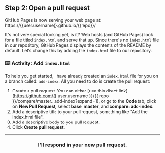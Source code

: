 ## Step 2: Open a pull request

GitHub Pages is now serving your web page at: https://{{user.username}}.github.io/{{repo}}/

It's not very special looking yet, is it? Web hosts (and GitHub Pages) look for a file titled `index.html` and serve that up. Since there's no `index.html` file in our repository, GitHub Pages displays the contents of the README by default. Let's change this by adding the `index.html` file to our repository.

### :keyboard: Activity: Add `index.html`

To help you get started, I have already created an `index.html` file for you on a branch called: `add-index`. All you need to do is create the pull request:

1. Create a pull request. You can either [use this direct link](https://github.com/{{ user.username }}/{{ repo }}/compare/master...add-index?expand=1), or go to the **Code** tab, click on **New Pull Request**, select **base: master**, and **compare: add-index**.
1. Add a descriptive title to your pull request, something like "Add the index.html file".
1. Add a descriptive body to you pull request.
1. Click **Create pull request**.

<hr>
<h3 align="center">I'll respond in your new pull request.</h3>
